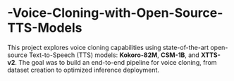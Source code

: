 # -Voice-Cloning-with-Open-Source-TTS-Models
This project explores voice cloning capabilities using state-of-the-art open-source Text-to-Speech (TTS) models: **Kokoro-82M**, **CSM-1B**, and **XTTS-v2**. The goal was to build an end-to-end pipeline for voice cloning, from dataset creation to optimized inference deployment. 
